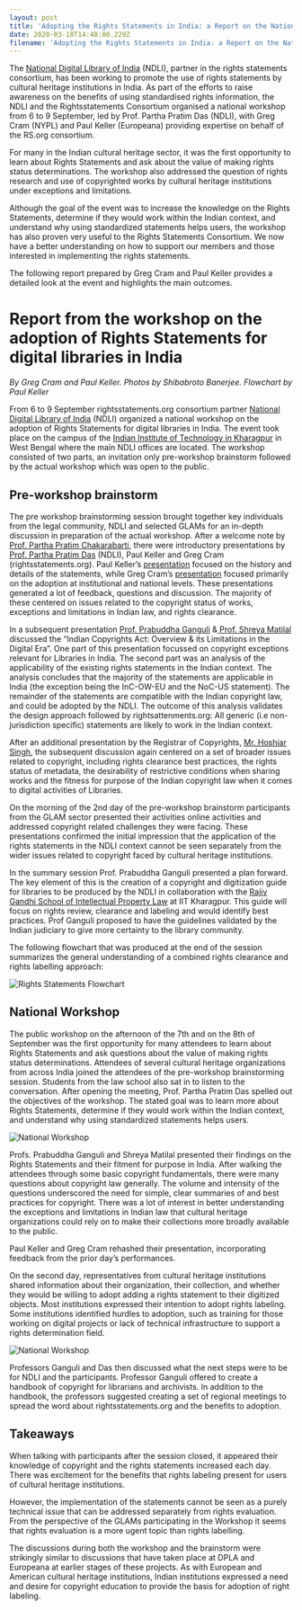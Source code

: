 ```yaml
---
layout: post
title: 'Adopting the Rights Statements in India: a Report on the National Workshop'
date: 2020-03-18T14:48:00.229Z
filename: 'Adopting the Rights Statements in India: a Report on the National Workshop'
---
```

The [National Digital Library of India](https://ndl.iitkgp.ac.in/) (NDLI), partner in the rights statements consortium, has been working to promote the use of rights statements by cultural heritage institutions in India. As part of the efforts to raise awareness on the benefits of using standardised rights information, the NDLI and the Rightsstatements Consortium organised a national workshop from 6 to 9 September, led by Prof. Partha Pratim Das (NDLI), with Greg Cram (NYPL) and Paul Keller (Europeana) providing expertise on behalf of the RS.org consortium.

For many in the Indian cultural heritage sector, it was the first opportunity to learn about Rights Statements and ask about the value of making rights status determinations. The workshop also addressed the question of rights research and use of copyrighted works by cultural heritage institutions under exceptions and limitations.

Although the goal of the event was to increase the knowledge on the Rights Statements, determine if they would work within the Indian context, and understand why using standardized statements helps users, the workshop has also proven very useful to the Rights Statements Consortium. We now have a better understanding on how to support our members and those interested in implementing the rights statements.

The following report prepared by Greg Cram and Paul Keller provides a detailed look at the event and highlights the main outcomes.

# Report from the workshop on the adoption of Rights Statements for digital libraries in India

*By Greg Cram and Paul Keller. Photos by Shibabroto Banerjee. Flowchart by Paul Keller*

From 6 to 9 September rightsstatements.org consortium partner [National Digital Library of India](https://ndl.iitkgp.ac.in/) (NDLI) organized a national workshop on the adoption of Rights Statements for digital libraries in India. The event took place on the campus of the [Indian Institute of Technology in Kharagpur](http://www.iitkgp.ac.in/) in West Bengal where the main NDLI offices are located. The workshop consisted of two parts, an invitation only pre-workshop brainstorm followed by the actual workshop which was open to the public.

## Pre-workshop brainstorm

The pre workshop brainstorming session brought together key individuals from the legal community, NDLI and selected GLAMs for an in-depth discussion in preparation of the actual workshop. After a welcome note by [Prof. Partha Pratim Chakarabarti](https://cse.iitkgp.ac.in/~ppchak/), there were introductory presentations by [Prof. Partha Pratim Das](https://cse.iitkgp.ac.in/~ppd/) (NDLI), Paul Keller and Greg Cram (rightsstatements.org). Paul Keller’s [presentation](https://drive.google.com/a/europeana.eu/file/d/1-ndYj9qnyGeOadWS78j19Fs_ReyRmP5e/view?usp=sharing) focused on the history and details of the statements, while Greg Cram’s [presentation](https://drive.google.com/a/europeana.eu/file/d/1iRzrTnLJYZlE9epAkACxev-S1wfODDFX/view?usp=sharing) focused primarily on the adoption at institutional and national levels. These presentations generated a lot of feedback, questions and discussion. The majority of these centered on issues related to the copyright status of works, exceptions and limitations in Indian law, and rights clearance.

In a subsequent presentation [Prof. Prabuddha Ganguli](http://www.iitk.ac.in/siic/d/content/dr-prabuddha-ganguli) &[ Prof. Shreya Matilal](http://www.iitkgp.ac.in/department/IP/faculty/ip-shreya) discussed the “Indian Copyrights Act: Overview & its Limitations in the Digital Era”. One part of this presentation focussed on copyright exceptions relevant for Libraries in India. The second part was an analysis of the applicability of the existing rights statements in the Indian context. The analysis concludes that the majority of the statements are applicable in India (the exception being the InC-OW-EU and the NoC-US statement). The remainder of the statements are compatible with the Indian copyright law, and could be adopted by the NDLI. The outcome of this analysis validates the design approach followed by rightsattenments.org: All generic (i.e non-jurisdiction specific) statements are likely to work in the Indian context.

After an additional presentation by the Registrar of Copyrights, [Mr. Hoshiar Singh](http://copyright.gov.in/frmWho'sWho.aspx), the subsequent discussion again centered on a set of broader issues related to copyright, including rights clearance best practices, the rights status of metadata, the desirability of restrictive conditions when sharing works and the fitness for purpose of the Indian copyright law when it comes to digital activities of Libraries.

On the morning of the 2nd day of the pre-workshop brainstorm participants from the GLAM sector presented their activities online activities and addressed copyright related challenges they were facing. These presentations confirmed the initial impression that the application of the rights statements in the NDLI context cannot be seen separately from the wider issues related to copyright faced by cultural heritage institutions.

In the summary session Prof. Prabuddha Ganguli presented a plan forward. The key element of this is the creation of a copyright and digitization guide for libraries to be produced by the NDLI in collaboration with the [Rajiv Gandhi School of Intellectual Property Law](http://www.iitkgp.ac.in/department/IP) at IIT Kharagpur. This guide will focus on rights review, clearance and labeling and would identify best practices. Prof Ganguli proposed to have the guidelines validated by the Indian judiciary to give more certainty to the library community.

The following flowchart that was produced at the end of the session summarizes the general understanding of a combined rights clearance and rights labelling approach:

![Rights Statements Flowchart]({{site.url}}/files/rs.org-flowchart.png "Rights Statements Flowchart")

## National Workshop

The public workshop on the afternoon of the 7th and on the 8th of September was the first opportunity for many attendees to learn about Rights Statements and ask questions about the value of making rights status determinations. Attendees of several cultural heritage organizations from across India joined the attendees of the pre-workshop brainstorming session. Students from the law school also sat in to listen to the conversation. After opening the meeting, Prof. Partha Pratim Das spelled out the objectives of the workshop. The stated goal was to learn more about Rights Statements, determine if they would work within the Indian context, and understand why using standardized statements helps users.

![National Workshop ]({{site.url}}/files/national-workshop-ndli.jpeg "National Workshop")

Profs. Prabuddha Ganguli and Shreya Matilal presented their findings on the Rights Statements and their fitment for purpose in India. After walking the attendees through some basic copyright fundamentals, there were many questions about copyright law generally. The volume and intensity of the questions underscored the need for simple, clear summaries of and best practices for copyright. There was a lot of interest in better understanding the exceptions and limitations in Indian law that cultural heritage organizations could rely on to make their collections more broadly available to the public.

Paul Keller and Greg Cram rehashed their presentation, incorporating feedback from the prior day’s performances.

On the second day, representatives from cultural heritage institutions shared information about their organization, their collection, and whether they would be willing to adopt adding a rights statement to their digitized objects. Most institutions expressed their intention to adopt rights labeling. Some institutions identified hurdles to adoption, such as training for those working on digital projects or lack of technical infrastructure to support a rights determination field.

![National Workshop]({{site.url}}/files/national-workshop-ndli-2.jpeg "National Workshop")

Professors Ganguli and Das then discussed what the next steps were to be for NDLI and the participants. Professor Ganguli offered to create a handbook of copyright for librarians and archivists. In addition to the handbook, the professors suggested creating a set of regional meetings to spread the word about rightsstatements.org and the benefits to adoption.

## Takeaways

When talking with participants after the session closed, it appeared their knowledge of copyright and the rights statements increased each day. There was excitement for the benefits that rights labeling present for users of cultural heritage institutions.

However, the implementation of the statements cannot be seen as a purely technical issue that can be addressed separately from rights evaluation. From the perspective of the GLAMs participating in the Workshop it seems that rights evaluation is a more ugent topic than rights labelling.

The discussions during both the workshop and the brainstorm were strikingly similar to discussions that have taken place at DPLA and Europeana at earlier stages of these projects. As with European and American cultural heritage institutions, Indian institutions expressed a need and desire for copyright education to provide the basis for adoption of right labeling.
